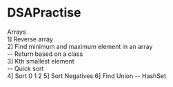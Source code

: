 # DSAPractise

Arrays <br />
1] Reverse array <br />
2] Find minimum and maximum element in an array <br />
-- Return based on a class <br />
3] Kth smallest element <br />
-- Quick sort <br />
4] Sort 0 1 2
5] Sort Negatives
6] Find Union 
-- HashSet


